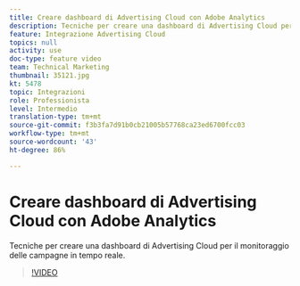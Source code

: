 ```yaml
---
title: Creare dashboard di Advertising Cloud con Adobe Analytics
description: Tecniche per creare una dashboard di Advertising Cloud per il monitoraggio delle campagne in tempo reale.
feature: Integrazione Advertising Cloud
topics: null
activity: use
doc-type: feature video
team: Technical Marketing
thumbnail: 35121.jpg
kt: 5478
topic: Integrazioni
role: Professionista
level: Intermedio
translation-type: tm+mt
source-git-commit: f3b3fa7d91b0cb21005b57768ca23ed6700fcc03
workflow-type: tm+mt
source-wordcount: '43'
ht-degree: 86%

---
```



# Creare dashboard di Advertising Cloud con Adobe Analytics

Tecniche per creare una dashboard di Advertising Cloud per il monitoraggio delle campagne in tempo reale.

>[!VIDEO](https://video.tv.adobe.com/v/35121/?quality=12&learn=on)

